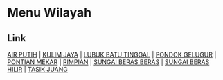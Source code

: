 # Menu Wilayah

## Link

[AIR PUTIH](https://github.com/gigit-pemilu/pemilu-2024-14-riau/tree/main/pilpres/hitung-suara/sub/14-riau/sub/02-indragiri-hulu/sub/12-lubuk-batu-jaya/sub/2009-air-putih)
 | 
[KULIM JAYA](https://github.com/gigit-pemilu/pemilu-2024-14-riau/tree/main/pilpres/hitung-suara/sub/14-riau/sub/02-indragiri-hulu/sub/12-lubuk-batu-jaya/sub/2005-kulim-jaya)
 | 
[LUBUK BATU TINGGAL](https://github.com/gigit-pemilu/pemilu-2024-14-riau/tree/main/pilpres/hitung-suara/sub/14-riau/sub/02-indragiri-hulu/sub/12-lubuk-batu-jaya/sub/2003-lubuk-batu-tinggal)
 | 
[PONDOK GELUGUR](https://github.com/gigit-pemilu/pemilu-2024-14-riau/tree/main/pilpres/hitung-suara/sub/14-riau/sub/02-indragiri-hulu/sub/12-lubuk-batu-jaya/sub/2002-pondok-gelugur)
 | 
[PONTIAN MEKAR](https://github.com/gigit-pemilu/pemilu-2024-14-riau/tree/main/pilpres/hitung-suara/sub/14-riau/sub/02-indragiri-hulu/sub/12-lubuk-batu-jaya/sub/2008-pontian-mekar)
 | 
[RIMPIAN](https://github.com/gigit-pemilu/pemilu-2024-14-riau/tree/main/pilpres/hitung-suara/sub/14-riau/sub/02-indragiri-hulu/sub/12-lubuk-batu-jaya/sub/2001-rimpian)
 | 
[SUNGAI BERAS BERAS](https://github.com/gigit-pemilu/pemilu-2024-14-riau/tree/main/pilpres/hitung-suara/sub/14-riau/sub/02-indragiri-hulu/sub/12-lubuk-batu-jaya/sub/2006-sungai-beras-beras)
 | 
[SUNGAI BERAS HILIR](https://github.com/gigit-pemilu/pemilu-2024-14-riau/tree/main/pilpres/hitung-suara/sub/14-riau/sub/02-indragiri-hulu/sub/12-lubuk-batu-jaya/sub/2004-sungai-beras-hilir)
 | 
[TASIK JUANG](https://github.com/gigit-pemilu/pemilu-2024-14-riau/tree/main/pilpres/hitung-suara/sub/14-riau/sub/02-indragiri-hulu/sub/12-lubuk-batu-jaya/sub/2007-tasik-juang)


